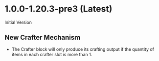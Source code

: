 # 1.0.0-1.20.3-pre3 (Latest)

Initial Version

## New Crafter Mechanism
- The Crafter block will only produce its crafting output if the quantity of items in each crafter slot is more than 1.